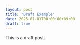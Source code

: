 ```yaml
---
layout: post
title: "Draft Example"
date: 2025-01-01T00:00:00+09:00
draft: true
---
```


This is a draft post.
